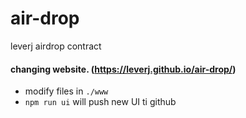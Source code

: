 # air-drop
leverj airdrop contract


#### changing website. (https://leverj.github.io/air-drop/)
 - modify files in `./www`
 - `npm run ui` will push new UI ti github
 